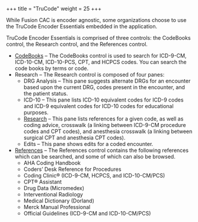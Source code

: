 +++
title = "TruCode"
weight = 25
+++

While Fusion CAC is encoder agnostic, some organizations choose to use the TruCode Encoder Essentials embedded in the application. 

TruCode Encoder Essentials is comprised of three controls: the CodeBooks control, the Research control, and the References control. 

- [CodeBooks](https://dolbeysystems.github.io/fusion-cac-web-docs/trucode-user-guide/codebooks/) – The CodeBooks control is used to search for ICD-9-CM, ICD-10-CM, ICD-10-PCS, CPT, and HCPCS codes. You can search the code books by terms or code.
- Research – The Research control is composed of four panes:
  - DRG Analysis – This pane suggests alternate DRGs for an encounter based upon the current DRG, codes present in the encounter, and the patient status.
  - ICD-10 – This pane lists ICD-10 equivalent codes for ICD-9 codes and ICD-9 equivalent codes for ICD-10 codes for educational purposes.
  - [Research](https://dolbeysystems.github.io/fusion-cac-web-docs/trucode-user-guide/research/) – This pane lists references for a given code, as well as coding advice, crosswalk (a linking between ICD-9-CM procedure codes and CPT codes), and anesthesia crosswalk (a linking between surgical CPT and anesthesia CPT codes).
  - Edits – This pane shows edits for a coded encounter.
- [References](https://dolbeysystems.github.io/fusion-cac-web-docs/trucode-user-guide/references/) – The References control contains the following references which can be searched, and some of which can also be browsed.
  - AHA Coding Handbook
  - Coders’ Desk Reference for Procedures
  - Coding Clinic® (ICD-9-CM, HCPCS, and ICD-10-CM/PCS)
  - CPT® Assistant
  - Drug Data (Micromedex)
  - Interventional Radiology
  - Medical Dictionary (Dorland)
  - Merck Manual Professional
  - Official Guidelines (ICD-9-CM and ICD-10-CM/PCS)

